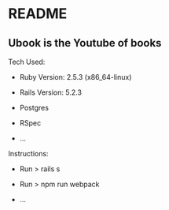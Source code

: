 # README

## Ubook is the Youtube of books

Tech Used:

* Ruby Version: 2.5.3 (x86_64-linux)

* Rails Version: 5.2.3

* Postgres

* RSpec

* ...

Instructions:

* Run > rails s

* Run > npm run webpack

* ...
